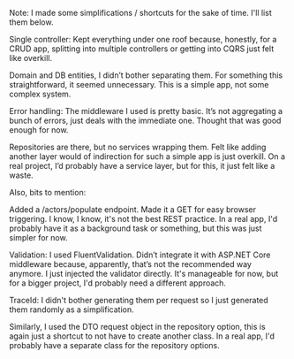 Note: I made some simplifications / shortcuts for the sake of time. I'll list them below.

Single controller: Kept everything under one roof because, honestly, for a CRUD app, splitting into multiple controllers or getting into CQRS just felt like overkill.

Domain and DB entities, I didn’t bother separating them. For something this straightforward, it seemed unnecessary. This is a simple app, not some complex system.

Error handling: The middleware I used is pretty basic. It’s not aggregating a bunch of errors, just deals with the immediate one. Thought that was good enough for now.

Repositories are there, but no services wrapping them. Felt like adding another layer would of indirection for such a simple app is just overkill. On a real project, I’d probably have a service layer, but for this, it just felt like a waste.

Also, bits to mention:

Added a /actors/populate endpoint. Made it a GET for easy browser triggering. I know, I know, it's not the best REST practice. In a real app, I'd probably have it as a background task or something, but this was just simpler for now.

Validation: I used FluentValidation. Didn’t integrate it with ASP.NET Core middleware because, apparently, that’s not the recommended way anymore. I just injected the validator directly. It's manageable for now, but for a bigger project, I'd probably need a different approach.

TraceId: I didn't bother generating them per request so I just generated them randomly as a simplification.

Similarly, I used the DTO request object in the repository option, this is again just a shortcut to not have to create another class. In a real app, I'd probably have a separate class for the repository options.